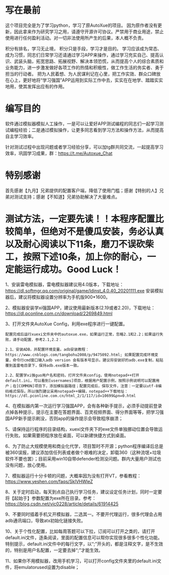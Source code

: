 # 写在最前
这个项目完全是为了学习python，学习了原AutoXue的项目。
因为原作者没有更新，因此拿来作为研究学习之用，请遵守开源许可协议。严禁用于商业用途，禁止使用进行任何盈利活动。对一切非法使用所产生的后果，本人概不负责。

积分有排名，学习无止境， 积分只是手段，学习才是目的。
学习应该成为常态、成为习惯，同志们日常学习还请通过学习APP来操作，通过学习充实自己、提高认识、武装头脑，拓宽思路、拓展视野、解决本领恐慌，从而提高个人的综合素质和业务能力，进一步激发做好各项工作的热情和积极性，做工作生活的务实者、勇于担当的行动者。 把为人民着想、为人民谋利记在心里，把工作实效、群众口碑放在心上，更好地将“学习强国”APP运用到实际工作中去，实实在在地学、踏踏实实地用，使其发挥出应有的作用。

# 编写目的
软件通过模拟器模拟人工操作，一是可以让爱好APP测试编程的同志们一起学习测试编程经验；二是通过模拟操作，让更多同志看到学习方法和操作方法，从而提高自主学习效率。

针对测试过程中出现问题或者学习经验分享，可以加tg群共同交流，一起提高学习效率，巩固学习成果，群：https://t.me/Autoxue_Chat

# 特别感谢
首先感谢【九月】兄弟提供的配置客户端，降低了使用门槛；感谢【特别的人】兄弟对测试支持；感谢【不知道】兄弟协助解决了大量难点。

# 测试方法，一定要先读！！本程序配置比较简单，但绝对不是傻瓜安装，务必认真以及耐心阅读以下11条，磨刀不误砍柴工，按照下述10条，加上你的耐心，一定能运行成功。Good Luck！

1、安装雷电模拟器，雷电模拟器建议用4.0版本，下载地址：https://dl.softmgr.qq.com/original/game/ldinst_4.0.40_20201111.exe   安装模拟器后，建议将模拟器设置分辨率为手机版900*1600。

2、模拟器安装学xi强国APP，建议使用最新版本(2.19或者2.20)，下载地址：https://dl.pconline.com.cn/download/2269849.html

3、打开文件夹AutoXue Config，利用exe程序进行一键配置。

    配置完成后运行xuexi文件夹中的autoxue.exe，如果运行正常，忽略2.1和2.2；如果运行失败，请手动配置，参考2.1,2.2：

    2.1、安装ADB，并配置环境变量。adb安装教程：https://www.cnblogs.com/tangbohu2008/p/9475092.html; 如果配置完成环境变量，命令行cmd窗口输入adb version 会有版本号显示。建议将安装好的adb.exe复制，粘贴覆到盖雷电目录下，保持adb.exe版本一致。
    
    2.2、配置学xi强guo用户名和密码，打开文件夹config，使用notepad++打开default.ini，可以看到[usernames]项目，根据用户配置示例，按照示例说明可以配置用户；在[COMMON]项目下，添加模拟器路径；配置完成后，保存文件，注意：一定要以utf-8编码格式保存。所以强烈建议采用notepad++编辑，notepad++下载地址：https://dl.pconline.com.cn/html_2/1/117/id=10699&pn=0.html

4、在模拟器内第一次运行学习强国APP，会有各种新手提示，必须手动提前登录点掉各种提示，提示在主要在答题界面、百灵视频界面、得分界面等等，把学习强国APP新手提示刷没，否则app的操作提示会导致程序崩溃；

5、请保持运行程序的目录结构，xuexi文件夹下的exe文件单独挪动位置会导致运行失败。如果需要把程序放在桌面，可以新建快捷方式到桌面。

6、为了防止大规模使用和商业化代学，项目暂时不开源；python程序编译后总是被360误报，建议添加信任列表或者做个艰难的决定，卸载360（这种流氓+垃圾软件不要也罢）；目前采用win10自带defender检测没问题。群内大量用户测试也没有问题，放心使用。

7、模拟器运行十分卡顿的问题，大概率因为没有打开VT，参看教程：https://www.yeshen.com/faqs/SklVHWleZ

8、关于定时启动，每天到点自己执行学习任务，建议设定任务计划，同时一定要将【起始于】参数配置为exe所在目录。参考：https://blog.csdn.net/vic0228/article/details/61914425

9、不要同时插着手机又开模拟器，二选其一。不要开代理运行，很多代理会占用adb通讯端口，导致atx初始化链接失败。

10、关于个性化配置，比如每周答题可以下拉，订阅可以打开之类的，请打开default.ini文件，逐条阅读，里面的配置信息可以帮你实现很多很多个性化功能。特别提示，default.ini文件中的每行文字，以“;”开头的，都是注释文字，是不生效的，特别是用户名配置，一定要去掉“;”才能生效。

11、如果你不用模拟器，改用手机学习，可以打开config文件夹里的default.ini文件，将emulatorused设置为disable；
